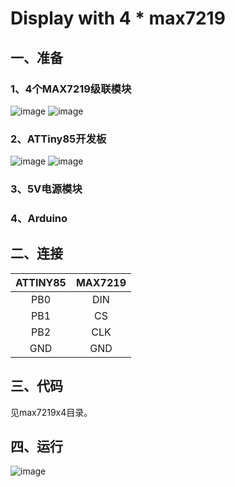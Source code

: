 # Display with 4 * max7219
## 一、准备
### 1、4个MAX7219级联模块
![image](https://github.com/github150620/max7219x4/blob/master/snapshot/max7219.jpg)
![image](https://github.com/github150620/max7219x4/blob/master/snapshot/max7219_back.jpg)

### 2、ATTiny85开发板
![image](https://github.com/github150620/max7219x4/blob/master/snapshot/attiny85.jpg)
![image](https://github.com/github150620/max7219x4/blob/master/snapshot/attiny85_back.jpg)

### 3、5V电源模块
### 4、Arduino

## 二、连接
| ATTINY85 | MAX7219 |
| :-: | :-: |
| PB0 | DIN |
| PB1 | CS |
| PB2 | CLK |
| GND | GND|

## 三、代码
见max7219x4目录。

## 四、运行
![image](https://github.com/github150620/max7219x4/blob/master/snapshot/running.jpg)